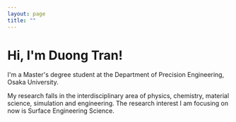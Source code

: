 ```yaml
---
layout: page
title: ""
---
```


# Hi, I'm Duong Tran!

I'm a Master's degree student at the Department of Precision Engineering, Osaka University.

My research falls in the interdisciplinary area of physics, chemistry, material science, simulation and engineering. The research interest I am focusing on now is Surface Engineering Science.
